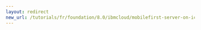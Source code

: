 ```yaml
---
layout: redirect
new_url: /tutorials/fr/foundation/8.0/ibmcloud/mobilefirst-server-on-icp/mobilefirst-appcenter-on-icp/
---
```

